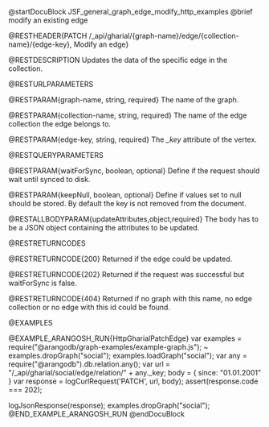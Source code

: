 
@startDocuBlock JSF_general_graph_edge_modify_http_examples
@brief modify an existing edge

@RESTHEADER{PATCH /_api/gharial/{graph-name}/edge/{collection-name}/{edge-key}, Modify an edge}

@RESTDESCRIPTION
Updates the data of the specific edge in the collection.

@RESTURLPARAMETERS

@RESTPARAM{graph-name, string, required}
The name of the graph.

@RESTPARAM{collection-name, string, required}
The name of the edge collection the edge belongs to.

@RESTPARAM{edge-key, string, required}
The *_key* attribute of the vertex.

@RESTQUERYPARAMETERS

@RESTPARAM{waitForSync, boolean, optional}
Define if the request should wait until synced to disk.

@RESTPARAM{keepNull, boolean, optional}
Define if values set to null should be stored. By default the key is not removed from the document.

@RESTALLBODYPARAM{updateAttributes,object,required}
The body has to be a JSON object containing the attributes to be updated.

@RESTRETURNCODES

@RESTRETURNCODE{200}
Returned if the edge could be updated.

@RESTRETURNCODE{202}
Returned if the request was successful but waitForSync is false.

@RESTRETURNCODE{404}
Returned if no graph with this name, no edge collection or no edge with this id could be found.

@EXAMPLES

@EXAMPLE_ARANGOSH_RUN{HttpGharialPatchEdge}
  var examples = require("@arangodb/graph-examples/example-graph.js");
~ examples.dropGraph("social");
  examples.loadGraph("social");
  var any = require("@arangodb").db.relation.any();
  var url = "/_api/gharial/social/edge/relation/" + any._key;
  body = {
    since: "01.01.2001"
  }
  var response = logCurlRequest('PATCH', url, body);
  assert(response.code === 202);

  logJsonResponse(response);
  examples.dropGraph("social");
@END_EXAMPLE_ARANGOSH_RUN
@endDocuBlock

